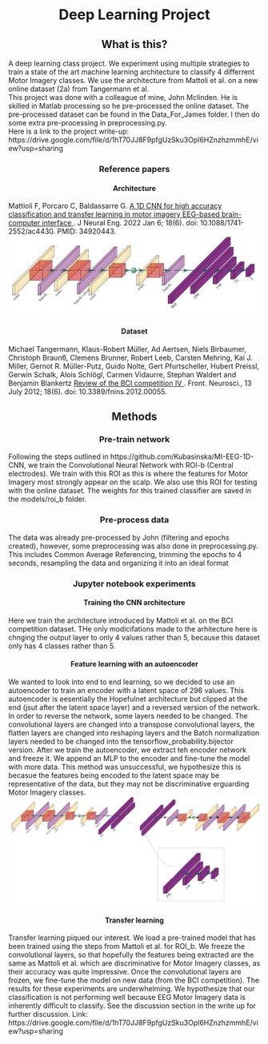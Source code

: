 <h1 align="center" > Deep Learning Project </h1>

<h2 align="center" > What is this? </h2>
<div> A deep learning class project. We experiment using multiple strategies to train a state of the art machine learning architecture to classify 4 differrent Motor Imagery classes. We use the architecture from Mattoli et al. on a new online dataset (2a) from Tangermann et al. </div> This project was done with a colleague of mine, John Mclinden. He is skilled in Matlab processing so he pre-processed the online dataset. The pre-processed dataset can be found in the Data_For_James folder. I then do some extra pre-processing in preprocessing.py. <div> Here is a link to the project write-up: https://drive.google.com/file/d/1hT70JJ8F9pfgUzSku3Opl6HZnzhzmmhE/view?usp=sharing </div> 

<h3 align="center" > Reference papers </h3>
<h4 align="center" > Architecture </h4>
 <div> Mattioli F, Porcaro C, Baldassarre G. <a href="https://iopscience.iop.org/article/10.1088/1741-2552/ac4430">A 1D CNN for high accuracy classification and 
transfer learning in motor imagery EEG-based brain-computer interface </a>. J Neural Eng. 2022 
Jan 6;
18(6). doi: 10.1088/1741-2552/ac4430. PMID: 34920443. </div> 

<div align="center">
<img src="Architecture_Images/hopefullnet .png" alt="HopefullNet">
</div>

<h4 align="center" > Dataset </h4>
<div> Michael Tangermann, Klaus-Robert Müller, Ad Aertsen, Niels Birbaumer, Christoph Braun6, Clemens Brunner, Robert Leeb, Carsten Mehring, Kai J. Miller, Gernot R. Müller-Putz, Guido Nolte, Gert Pfurtscheller, Hubert Preissl, Gerwin Schalk, Alois Schlögl, Carmen Vidaurre, Stephan Waldert and Benjamin Blankertz <a href="https://www.frontiersin.org/articles/10.3389/fnins.2012.00055/full">Review of the BCI competition IV </a>. Front. Neurosci., 13 July 2012;
18(6). doi: 10.3389/fnins.2012.00055. </div> 

<h2 align="center" > Methods </h2>

<h3 align="center" > Pre-train network </h3>
Following the steps outlined in https://github.com/Kubasinska/MI-EEG-1D-CNN, we train the Convolutional Neural Network with ROI-b (Central electrodes). We train with this ROI as this is where the features for Motor Imagery most strongly appear on the scalp. We also use this ROI for testing with the online dataset. The weights for this trained classifier are saved in the models/roi_b folder.

<h3 align="center" > Pre-process data </h3>

The data was already pre-processed by John (filtering and epochs created), however, some preprocessing was also done in preprocessing.py. This includes Common Average Referencing, trimming the epochs to 4 seconds, resampling the data and organizing it into an ideal format

<h3 align="center" > Jupyter notebook experiments </h3>

<h4 align="center" > Training the CNN architecture </h4>
Here we train the architecture introduced by Mattoli et al. on the BCI competition dataset. THe only modicifations made to the arhitecture here is chnging the output layer to only 4 values rather than 5, because this dataset only has 4 classes rather than 5.

<h4 align="center" > Feature learning with an autoencoder </h4>
We wanted to look into end to end learning, so we decided to use an autoencoder to train an encoder with a latent space of 296 values. This autoencoder is eesentially the Hopefulnet architecture but clipped at the end (jsut after the latent space layer) and a reversed version of the network. In order to reverse the network, some layers needed to be changed. The convolutional layers are changed into a transpose convolutional layers, the flatten layers are changed into reshaping layers and the Batch normalization layers needed to be changed into the tensorflow_probability.bijector version. After we train the autoencoder, we extract teh encoder network and freeze it. We append an MLP to the encoder and fine-tune the model with more data.
This method was unsuccessful, we hypothesize this is becasue the features being encoded to the latent space may be representative of the data, but they may not be discriminative erguarding Motor Imagery classes.

<div align="center">
<img src="Architecture_Images/autoencoder.jpg" alt="Autoencoder Based on Hopefulnet">
</div>


<h4 align="center" > Transfer learning </h4>
Transfer learning piqued our interest. We load a pre-trained model that has been trained using the steps from Mattoli et al. for ROI_b. We freeze the convolutional layers, so that hopefully the features being extracted are the same as Mattoli et al. which are discriminative for Motor Imagery classes, as their accuracy was quite impressive. Once the convolutional layers are frozen, we fine-tune the model on new data (from the BCI competition).
The results for these experiments are underwhelming. We hypothesize that our classification is not performing well because EEG Motor Imagery data is inherently difficult to classify. See the discussion section in the write up for further discussion. Link: https://drive.google.com/file/d/1hT70JJ8F9pfgUzSku3Opl6HZnzhzmmhE/view?usp=sharing

